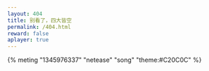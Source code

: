 ```yaml
---
layout: 404
title: 别看了，四大皆空
permalink: /404.html
reward: false
aplayer: true
---
```

{% meting "1345976337" "netease" "song" "theme:#C20C0C" %}